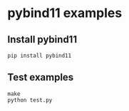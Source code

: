 # pybind11 examples

## Install pybind11
```
pip install pybind11
```

## Test examples
```
make
python test.py
```
